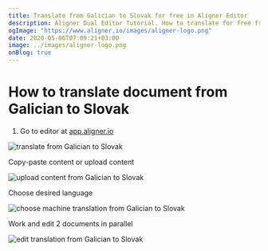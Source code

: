 ```yaml
---
title: Translate from Galician to Slovak for free in Aligner Editor
description: Aligner Dual Editor Tutorial. How to translate for free from Galician to Slovak. Aligner is multilingual document management platform. 
ogImage: "https://www.aligner.io/images/aligner-logo.png"
date: 2020-05-06T07:09:21+03:00
image: ../images/aligner-logo.png
onBlog: true
---
```


# How to translate document from Galician to Slovak

1. Go to editor at [app.aligner.io](https://app.aligner.io "Aligner App web page")

![translate from Galician to Slovak](../aligner-blank-editor.png "translate from Galician to Slovak")

Copy-paste content or upload content

![upload content from Galician to Slovak](../aligner-uploaded-document.png "upload content from Galician to Slovak")

Choose desired language

![choose machine translation from Galician to Slovak](../aligner-language-dropdown.png "choose machine translation from Galician to Slovak")

Work and edit 2 documents in parallel

![edit translation from Galician to Slovak](../aligner-double-sitded-editor.png "edit translation from Galician to Slovak")

